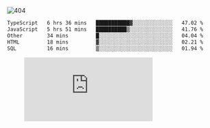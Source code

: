 ![404](https://user-images.githubusercontent.com/378023/89412096-6f759d80-d761-11ea-8c57-84b30ef3f2b1.png)
<!--START_SECTION:waka-->

```txt
TypeScript   6 hrs 36 mins   ███████████▓░░░░░░░░░░░░░   47.02 %
JavaScript   5 hrs 51 mins   ██████████▒░░░░░░░░░░░░░░   41.76 %
Other        34 mins         █░░░░░░░░░░░░░░░░░░░░░░░░   04.04 %
HTML         18 mins         ▓░░░░░░░░░░░░░░░░░░░░░░░░   02.21 %
SQL          16 mins         ▒░░░░░░░░░░░░░░░░░░░░░░░░   01.94 %
```

<!--END_SECTION:waka-->
<figure><embed src="https://wakatime.com/share/@018b853e-267a-435d-a858-33e2b098b9d7/f3c3aa68-553a-4373-a9f9-2d456f62f780.svg"></embed></figure>
